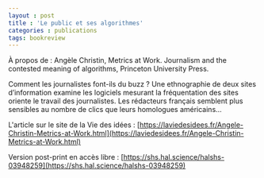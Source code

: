 ```yaml
---
layout : post
title : 'Le public et ses algorithmes'
categories : publications
tags: bookreview
---
```


À propos de : Angèle Christin, Metrics at Work. Journalism and the contested meaning of algorithms, Princeton University Press.

Comment les journalistes font-ils du buzz ? Une ethnographie de deux sites d’information examine les logiciels mesurant la fréquentation des sites oriente le travail des journalistes. Les rédacteurs français semblent plus sensibles au nombre de clics que leurs homologues américains…

L'article sur le site de la Vie des idées : [https://laviedesidees.fr/Angele-Christin-Metrics-at-Work.html](https://laviedesidees.fr/Angele-Christin-Metrics-at-Work.html)

Version post-print en accès libre : [https://shs.hal.science/halshs-03948259](https://shs.hal.science/halshs-03948259)

<object data="https://shs.hal.science/halshs-03948259v1/file/20211122_algorithmes.pdf" height = "1200" width = "900" type='application/pdf'></object>

